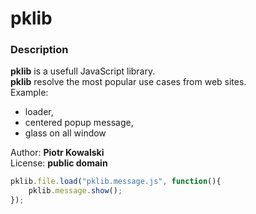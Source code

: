 pklib
=====

### Description
**pklib** is a usefull JavaScript library.<br />
**pklib** resolve the most popular use cases from web sites.<br />
Example:
<ul>
    <li>loader,</li>
    <li>centered popup message,</li>
    <li>glass on all window</li>
</ul>
 
Author: **Piotr Kowalski**<br />
License: **public domain**

```js
pklib.file.load("pklib.message.js", function(){
    pklib.message.show();
});
```

